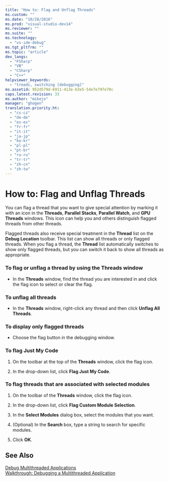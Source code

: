 ```yaml
---
title: "How to: Flag and Unflag Threads"
ms.custom: ""
ms.date: "10/28/2016"
ms.prod: "visual-studio-dev14"
ms.reviewer: ""
ms.suite: ""
ms.technology: 
  - "vs-ide-debug"
ms.tgt_pltfrm: ""
ms.topic: "article"
dev_langs: 
  - "FSharp"
  - "VB"
  - "CSharp"
  - "C++"
helpviewer_keywords: 
  - "treads, switching [debugging]"
ms.assetid: 952d579d-6911-413e-b3e5-54e7e797e70c
caps.latest.revision: 33
ms.author: "mikejo"
manager: "ghogen"
translation.priority.ht: 
  - "cs-cz"
  - "de-de"
  - "es-es"
  - "fr-fr"
  - "it-it"
  - "ja-jp"
  - "ko-kr"
  - "pl-pl"
  - "pt-br"
  - "ru-ru"
  - "tr-tr"
  - "zh-cn"
  - "zh-tw"
---
```

# How to: Flag and Unflag Threads
You can flag a thread that you want to give special attention by marking it with an icon in the **Threads**, **Parallel Stacks**, **Parallel Watch**, and **GPU Threads** windows. This icon can help you and others distinguish flagged threads from other threads.  
  
 Flagged threads also receive special treatment in the **Thread** list on the **Debug Location** toolbar. This list can show all threads or only flagged threads. When you flag a thread, the **Thread** list automatically switches to show only flagged threads, but you can switch it back to show all threads as appropriate.  
  
### To flag or unflag a thread by using the Threads window  
  
-   In the **Threads** window, find the thread you are interested in and click the flag icon to select or clear the flag.  
  
### To unflag all threads  
  
-   In the **Threads** window, right-click any thread and then click **Unflag All Threads**.  
  
### To display only flagged threads  
  
-   Choose the flag button in the debugging window.  
  
### To flag Just My Code  
  
1.  On the toolbar at the top of the **Threads** window, click the flag icon.  
  
2.  In the drop-down list, click **Flag Just My Code**.  
  
### To flag threads that are associated with selected modules  
  
1.  On the toolbar of the **Threads** window, click the flag icon.  
  
2.  In the drop-down list, click **Flag Custom Module Selection**.  
  
3.  In the **Select Modules** dialog box, select the modules that you want.  
  
4.  (Optional) In the **Search** box, type a string to search for specific modules.  
  
5.  Click **OK**.  
  
## See Also  
 [Debug Multithreaded Applications](../debugger/debug-multithreaded-applications-in-visual-studio.md)   
 [Walkthrough: Debugging a Multithreaded Application](../debugger/walkthrough-debugging-a-multithreaded-application.md)